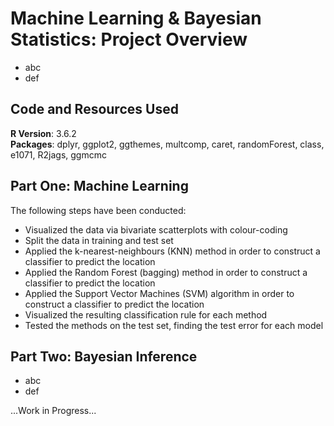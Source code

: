 # Machine Learning & Bayesian Statistics: Project Overview
- abc
- def

## Code and Resources Used
__R Version__: 3.6.2 \
__Packages__: dplyr, ggplot2, ggthemes, multcomp, caret, randomForest, class, e1071, R2jags, ggmcmc

## Part One: Machine Learning
The following steps have been conducted:
- Visualized the data via bivariate scatterplots with colour-coding
- Split the data in training and test set
- Applied the k-nearest-neighbours (KNN) method in order to construct a classifier to predict the location
- Applied the Random Forest (bagging) method in order to construct a classifier to predict the location
- Applied the Support Vector Machines (SVM) algorithm in order to construct a classifier to predict the location
- Visualized the resulting classification rule for each method
- Tested the methods on the test set, finding the test error for each model

## Part Two: Bayesian Inference
- abc
- def


...Work in Progress...
